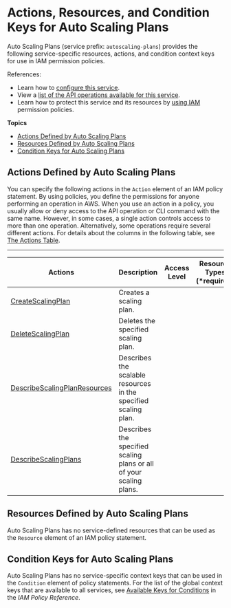 # Actions, Resources, and Condition Keys for Auto Scaling Plans<a name="list_autoscalingplans"></a>

Auto Scaling Plans \(service prefix: `autoscaling-plans`\) provides the following service\-specific resources, actions, and condition context keys for use in IAM permission policies\.

References:
+ Learn how to [configure this service](http://docs.aws.amazon.com/autoscaling/plans/userguide/)\.
+ View a [list of the API operations available for this service](http://docs.aws.amazon.com/autoscaling/plans/APIReference/)\.
+ Learn how to protect this service and its resources by [using IAM](http://docs.aws.amazon.com/autoscaling/plans/userguide/auth-and-access-control.html) permission policies\.

**Topics**
+ [Actions Defined by Auto Scaling Plans](#autoscalingplans-actions-as-permissions)
+ [Resources Defined by Auto Scaling Plans](#autoscalingplans-resources-for-iam-policies)
+ [Condition Keys for Auto Scaling Plans](#autoscalingplans-policy-keys)

## Actions Defined by Auto Scaling Plans<a name="autoscalingplans-actions-as-permissions"></a>

You can specify the following actions in the `Action` element of an IAM policy statement\. By using policies, you define the permissions for anyone performing an operation in AWS\. When you use an action in a policy, you usually allow or deny access to the API operation or CLI command with the same name\. However, in some cases, a single action controls access to more than one operation\. Alternatively, some operations require several different actions\. For details about the columns in the following table, see [The Actions Table](reference_policies_actions-resources-contextkeys.md#actions_table)\.


****  

| Actions | Description | Access Level | Resource Types \(\*required\) | Condition Keys | Dependent Actions | 
| --- | --- | --- | --- | --- | --- | 
| [CreateScalingPlan](http://docs.aws.amazon.com/autoscaling/plans/APIReference/API_CreateScalingPlan.html) | Creates a scaling plan\. |   |  |  |  | 
| [DeleteScalingPlan](http://docs.aws.amazon.com/autoscaling/plans/APIReference/API_DeleteScalingPlan.html) | Deletes the specified scaling plan\. |   |  |  |  | 
| [DescribeScalingPlanResources](http://docs.aws.amazon.com/autoscaling/plans/APIReference/API_DescribeScalingPlanResources.html) | Describes the scalable resources in the specified scaling plan\. |   |  |  |  | 
| [DescribeScalingPlans](http://docs.aws.amazon.com/autoscaling/plans/APIReference/API_DescribeScalingPlans.html) | Describes the specified scaling plans or all of your scaling plans\. |   |  |  |  | 

## Resources Defined by Auto Scaling Plans<a name="autoscalingplans-resources-for-iam-policies"></a>

Auto Scaling Plans has no service\-defined resources that can be used as the `Resource` element of an IAM policy statement\.

## Condition Keys for Auto Scaling Plans<a name="autoscalingplans-policy-keys"></a>

Auto Scaling Plans has no service\-specific context keys that can be used in the `Condition` element of policy statements\. For the list of the global context keys that are available to all services, see [Available Keys for Conditions](http://docs.aws.amazon.com/IAM/latest/UserGuide/reference_policies_condition-keys.html#AvailableKeys) in the *IAM Policy Reference*\.